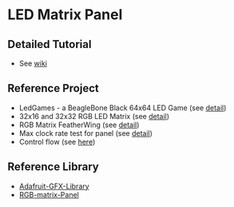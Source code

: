 # LED Matrix Panel

## Detailed Tutorial
- See [wiki][7]

## Reference Project
- LedGames - a BeagleBone Black 64x64 LED Game (see [detail][1])
- 32x16 and 32x32 RGB LED Matrix (see [detail][2])
- RGB Matrix FeatherWing (see [detail][3])
- Max clock rate test for panel (see [detail][4])
- Control flow (see [here][8])
## Reference Library
- [Adafruit-GFX-Library][5]
- [RGB-matrix-Panel][6]

[7]: https://bikerglen.com/projects/lighting/led-panel-1up/#Required_Software
[1]: https://learn.adafruit.com/ledgames-beaglebone-black-64x64-led-game/overview
[2]: https://learn.adafruit.com/32x16-32x32-rgb-led-matrix/how-the-matrix-works
[3]: https://learn.adafruit.com/rgb-matrix-featherwing/overview
[4]: https://forums.adafruit.com/viewtopic.php?f=47&t=26130&start=0
[5]: https://github.com/adafruit/Adafruit-GFX-Library
[6]: https://github.com/adafruit/RGB-matrix-Panel

[8]: https://qiita.com/onokatio/items/1b99ae9475b6a9fc2f15